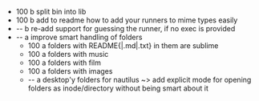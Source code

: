* 100 b split bin into lib
* 100 b add to readme how to add your runners to mime types easily
*  -- b re-add support for guessing the runner, if no exec is provided
*  -- a improve smart handling of folders
    * 100 a folders with README{|.md|.txt} in them are sublime
    * 100 a folders with music
    * 100 a folders with film
    * 100 a folders with images
    *  -- a desktop'y folders for nautilus ~> add explicit mode for opening folders as inode/directory without being smart about it
